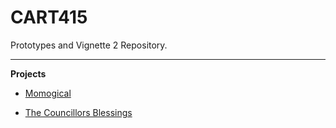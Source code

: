# CART415
Prototypes and Vignette 2 Repository.

---

__Projects__

- [Momogical](https://melissalim.itch.io/momogical)

- [The Councillors Blessings](https://melissalim.itch.io/the-councillors-blessings)
